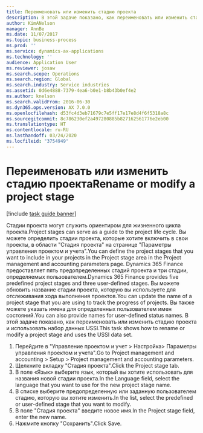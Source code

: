 ```yaml
---
title: Переименовать или изменить стадию проекта
description: В этой задаче показано, как переименовать или изменить стадию проекта.
author: KimANelson
manager: AnnBe
ms.date: 11/07/2017
ms.topic: business-process
ms.prod: ''
ms.service: dynamics-ax-applications
ms.technology: ''
audience: Application User
ms.reviewer: josaw
ms.search.scope: Operations
ms.search.region: Global
ms.search.industry: Service industries
ms.assetid: 0d6e4888-7379-4ea6-b0e1-b8b43b0ef4e2
ms.author: knelson
ms.search.validFrom: 2016-06-30
ms.dyn365.ops.version: AX 7.0.0
ms.openlocfilehash: d53fc4d3eb71679c7e5ff17e17e8d4f6f5318a8c
ms.sourcegitcommit: 8c786230ef2a497280885b827162561776e2eb00
ms.translationtype: HT
ms.contentlocale: ru-RU
ms.lasthandoff: 03/24/2020
ms.locfileid: "3754949"
---
```

# <a name="rename-or-modify-a-project-stage"></a><span data-ttu-id="261fa-103">Переименовать или изменить стадию проекта</span><span class="sxs-lookup"><span data-stu-id="261fa-103">Rename or modify a project stage</span></span>

[!include [task guide banner](../../includes/task-guide-banner.md)]

<span data-ttu-id="261fa-104">Стадии проекта могут служить ориентиром для жизненного цикла проекта.</span><span class="sxs-lookup"><span data-stu-id="261fa-104">Project stages can serve as a guide to the project life cycle.</span></span> <span data-ttu-id="261fa-105">Вы можете определить стадии проекта, которые хотите включить в свои проекты, в области "Стадия проекта" на странице "Параметры управления проектом и учета".</span><span class="sxs-lookup"><span data-stu-id="261fa-105">You can define the project stages that you want to include in your projects in the Project stage area in the Project management and accounting parameters page.</span></span> <span data-ttu-id="261fa-106">Dynamics 365 Finance предоставляет пять предопределенных стадий проекта и три стадии, определяемых пользователем.</span><span class="sxs-lookup"><span data-stu-id="261fa-106">Dynamics 365 Finance provides five predefined project stages and three user-defined stages.</span></span> <span data-ttu-id="261fa-107">Вы можете обновить название стадии проекта, которую вы используете для отслеживания хода выполнения проектов.</span><span class="sxs-lookup"><span data-stu-id="261fa-107">You can update the name of a project stage that you are using to track the progress of projects.</span></span> <span data-ttu-id="261fa-108">Вы также можете указать имена для определенных пользователем имен состояний.</span><span class="sxs-lookup"><span data-stu-id="261fa-108">You can also provide names for user-defined status names.</span></span> <span data-ttu-id="261fa-109">В этой задаче показано, как переименовать или изменить стадию проекта и использовать набор данных USSI.</span><span class="sxs-lookup"><span data-stu-id="261fa-109">This task shows how to rename or modify a project stage and uses the USSI data set.</span></span>

1. <span data-ttu-id="261fa-110">Перейдите в "Управление проектом и учет > Настройка> Параметры управления проектом и учета".</span><span class="sxs-lookup"><span data-stu-id="261fa-110">Go to Project management and accounting > Setup > Project management and accounting parameters.</span></span>
2. <span data-ttu-id="261fa-111">Щелкните вкладку "Стадия проекта".</span><span class="sxs-lookup"><span data-stu-id="261fa-111">Click the Project stage tab.</span></span>
3. <span data-ttu-id="261fa-112">В поле «Язык» выберите язык, который вы хотите использовать для названия новой стадии проекта.</span><span class="sxs-lookup"><span data-stu-id="261fa-112">In the Language field, select the language that you want to use for the new project stage name.</span></span>
4. <span data-ttu-id="261fa-113">В списке выберите предопределенную или заданную пользователем стадию, которую вы хотите изменить.</span><span class="sxs-lookup"><span data-stu-id="261fa-113">In the list, select the predefined or user-defined stage that you want to modify.</span></span> 
5. <span data-ttu-id="261fa-114">В поле "Стадия проекта" введите новое имя.</span><span class="sxs-lookup"><span data-stu-id="261fa-114">In the Project stage field, enter the new name.</span></span>
6. <span data-ttu-id="261fa-115">Нажмите кнопку "Сохранить".</span><span class="sxs-lookup"><span data-stu-id="261fa-115">Click Save.</span></span>
